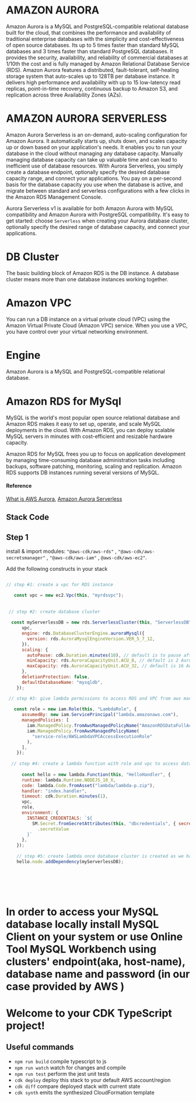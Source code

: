 # AMAZON AURORA

Amazon Aurora is a MySQL and PostgreSQL-compatible relational database built for the cloud, that combines the performance and availability of traditional enterprise databases with the simplicity and cost-effectiveness of open source databases. Its up to 5 times faster than standard MySQL databases and 3 times faster than standard PostgreSQL databases. It provides the security, availability, and reliability of commercial databases at 1/10th the cost and is fully managed by Amazon Relational Database Service (RDS).
Amazon Aurora features a distributed, fault-tolerant, self-healing storage system that auto-scales up to 128TB per database instance. It delivers high performance and availability with up to 15 low-latency read replicas, point-in-time recovery, continuous backup to Amazon S3, and replication across three Availability Zones (AZs).

# AMAZON AURORA SERVERLESS

Amazon Aurora Serverless is an on-demand, auto-scaling configuration for Amazon Aurora. It automatically starts up, shuts down, and scales capacity up or down based on your application's needs. It enables you to run your database in the cloud without managing any database capacity. Manually managing database capacity can take up valuable time and can lead to inefficient use of database resources. With Aurora Serverless, you simply create a database endpoint, optionally specify the desired database capacity range, and connect your applications. You pay on a per-second basis for the database capacity you use when the database is active, and migrate between standard and serverless configurations with a few clicks in the Amazon RDS Management Console.

Aurora Serverless v1 is available for both Amazon Aurora with MySQL compatibility and Amazon Aurora with PostgreSQL compatibility. It's easy to get started: choose `Serverless` when creating your Aurora database cluster, optionally specify the desired range of database capacity, and connect your applications.


# DB Cluster

The basic building block of Amazon RDS is the DB instance. A database cluster means more than one database instances working together.


# Amazon VPC

You can run a DB instance on a virtual private cloud (VPC) using the Amazon Virtual Private Cloud (Amazon VPC) service. When you use a VPC, you have control over your virtual networking environment.

# Engine

Amazon Aurora is a MySQL and PostgreSQL-compatible relational database.

# Amazon RDS for MySql 

MySQL is the world's most popular open source relational database and Amazon RDS makes it easy to set up, operate, and scale MySQL deployments in the cloud. With Amazon RDS, you can deploy scalable MySQL servers in minutes with cost-efficient and resizable hardware capacity.

Amazon RDS for MySQL frees you up to focus on application development by managing time-consuming database administration tasks including backups, software patching, monitoring, scaling and replication.
Amazon RDS supports DB instances running several versions of MySQL.

#### Reference
[What is AWS Aurora](https://aws.amazon.com/rds/aurora/?aurora-whats-new.sort-by=item.additionalFields.postDateTime&aurora-whats-new.sort-order=desc), 
[Amazon Aurora Serverless](https://aws.amazon.com/rds/aurora/serverless/)



## Stack Code

## Step 1
install & import modules:
`"@aws-cdk/aws-rds"` ,
`"@aws-cdk/aws-secretsmanager"` ,
`"@aws-cdk/aws-iam"` ,
`@aws-cdk/aws-ec2"`.


Add the following constructs in your stack
```javascript

// step #1: create a vpc for RDS instance

   const vpc = new ec2.Vpc(this, "myrdsvpc");
  
  
 // step #2: create database cluster
 
  const myServerlessDB = new rds.ServerlessCluster(this, "ServerlessDB", {
      vpc,
      engine: rds.DatabaseClusterEngine.auroraMysql({
        version: rds.AuroraMysqlEngineVersion.VER_5_7_12,
      }),
      scaling: {
        autoPause: cdk.Duration.minutes(10), // default is to pause after 5 minutes of idle time
        minCapacity: rds.AuroraCapacityUnit.ACU_8, // default is 2 Aurora capacity units (ACUs)
        maxCapacity: rds.AuroraCapacityUnit.ACU_32, // default is 16 Aurora capacity units (ACUs)
      },
      deletionProtection: false,
      defaultDatabaseName: "mysqldb",
    });

 // step #3: give lambda permissions to access RDS and VPC from aws managed policy
 
   const role = new iam.Role(this, "LambdaRole", {
      assumedBy: new iam.ServicePrincipal("lambda.amazonaws.com"),
      managedPolicies: [
        iam.ManagedPolicy.fromAwsManagedPolicyName("AmazonRDSDataFullAccess"),
        iam.ManagedPolicy.fromAwsManagedPolicyName(
          "service-role/AWSLambdaVPCAccessExecutionRole"
        ),
      ],
    });
    
  // step #4: create a lambda function with role and vpc to access database providing database endpoint and database credential in environmental variables. Lambda can access these through Secrets Manager too but for that lambda would require permission to access secrets manager too.
  
      const hello = new lambda.Function(this, "HelloHandler", {
      runtime: lambda.Runtime.NODEJS_10_X,
      code: lambda.Code.fromAsset("lambda/lambda-p.zip"),
      handler: "index.handler",
      timeout: cdk.Duration.minutes(1),
      vpc,
      role,
      environment: {
        INSTANCE_CREDENTIALS: `${
          SM.Secret.fromSecretAttributes(this, "dbcredentials", { secretArn: foo })
            .secretValue
        }`
      },
    });
    
    // step #5: create lambda once database cluster is created as we have to provide credentials
    hello.node.addDependency(myServerlessDB);
    

    
 



```

# In order to access your MySQL database locally install MySQL Client on your system or use Online Tool MySQL Workbench using clusters' endpoint(aka, host-name), database name and  password (in our case provided by AWS )



# Welcome to your CDK TypeScript project!

## Useful commands

 * `npm run build`   compile typescript to js
 * `npm run watch`   watch for changes and compile
 * `npm run test`    perform the jest unit tests
 * `cdk deploy`      deploy this stack to your default AWS account/region
 * `cdk diff`        compare deployed stack with current state
 * `cdk synth`       emits the synthesized CloudFormation template

